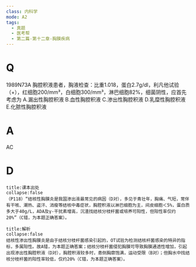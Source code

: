 ```yaml
---
class: 内科学
mode: A2
tags:
  - 真题
  - 医考帮
  - 第二篇-第十二章-胸膜疾病
---
```


# Q
1989N73A 胸腔积液患者，胸液检查：比重1.018，蛋白2.7g/dl，利凡他试验（+），红细胞200/mm³，白细胞300/mm³，淋巴细胞82%，细菌阴性，应首先考虑为
A.漏出性胸腔积液
B.血性胸腔积液
C.渗出性胸腔积液
D.乳糜性胸腔积液
E.化脓性胸腔积液

# A
AC
# D
```ad-note
title:课本出处
collapse:false
（P118）“结核性胸膜炎是我国渗出液最常见的病因（D对），多见于青壮年，胸痛、气短，常伴有干咳、潮热、盗汗、消瘦等结核中毒症状，胸腔积液以淋巴细胞为主，间皮细胞＜5%，蛋白质多大于40g/L，ADA及γ-干扰素增高，沉渣找结核分枝杆菌或培养可阳性，但阳性率仅约20%”（C错，为本题正确答案）。
```

```ad-summary
title:解析
collapse:false
结核性渗出性胸膜炎是由于结核分枝杆菌感染引起的，OT试验为检测结核杆菌感染的特异的指标，多属阳性。故A错，为本题正确答案；结核分枝杆菌侵犯胸膜可导致胸膜通透性增加，引起出现渗出性胸腔积液（D对），胸腔积液较多时，患侧胸廓饱满，运动受限（B对）；但胸水中找结核分枝杆菌的阳性率较低，仅约20%（C错，为本题正确答案）。
```

